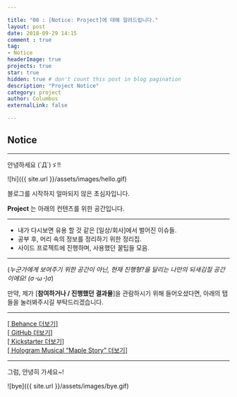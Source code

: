 ```yaml
---

title: "00 : [Notice: Project]에 대해 알려드립니다."
layout: post
date: 2018-09-29 14:15
comment : true
tag:
- Notice
headerImage: true
projects: true
star: true
hidden: true # don't count this post in blog pagination
description: "Project Notice"
category: project
author: Columbus
externalLink: false

---
```


## Notice
---

안녕하세요 (`Д´)ゞ!!

![hi]({{ site.url }}/assets/images/hello.gif)

블로그를 시작하지 얼마되지 않은 초심자입니다.


**Project** 는 아래의 컨텐츠를 위한 공간입니다.<br />

---

- 내가 다시보면 유용 할 것 같은 [일상/회사]에서 벌어진 이슈들.<br />
- 공부 후, 머리 속의 정보를 정리하기 위한 정리집. <br />
- 사이드 프로젝트에 진행하며, 사용했던 꿀팁들 모음.<br />

---


(_누군가에게 보여주기 위한 공간이 아닌, 현재 진행형?을 달리는 나만의 되새김질 공간이에요! (σ･ω･)σ_)

만약, 제가 [__참여하거나 / 진행했던__ __결과물__]을 관람하시기 위해 들어오셨다면,
아래의 탭들을 눌러봐주시길 부탁드리겠습니다.

---

[[ Behance 더보기]](https://www.behance.net/kimjunsoo) <br />
[[ GitHub 더보기]](https://github.com/banjag954) <br />
[[ Kickstarter 더보기]](http://kck.st/2yvzeb7) <br />
[[ Hologram Musical “Maple Story” 더보기]](https://vimeo.com/194913071)<br />

---

그럼, 안녕히 가세요~!

![bye]({{ site.url }}/assets/images/bye.gif)
